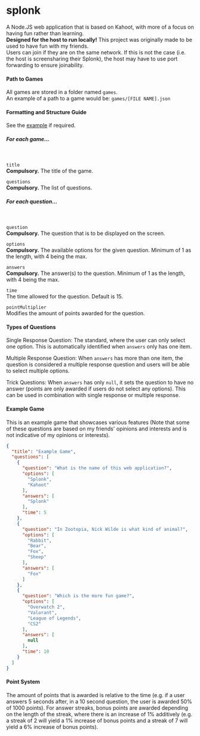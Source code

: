 # splonk

A Node.JS web application that is based on Kahoot, with more of a focus on having fun rather than learning.
<br>
**Designed for the host to run locally!**
This project was originally made to be used to have fun with my friends.
<br>
Users can join if they are on the same network. If this is not the case (i.e. the host is screensharing their Splonk), the host may have to use port forwarding to ensure joinability.

#### Path to Games
All games are stored in a folder named `games`.
<br>
An example of a path to a game would be:
`games/[FILE NAME].json`

#### Formatting and Structure Guide
See the [example](#example) if required.
##### For each game...
<br>

`title`
<br>
**Compulsory.** The title of the game.

`questions`
<br>
**Compulsory.** The list of questions.

##### For each question...
<br>

`question`
<br>
**Compulsory.** The question that is to be displayed on the screen.

`options`
<br>
**Compulsory.** The available options for the given question. Minimum of 1 as the length, with 4 being the max.

`answers`
<br>
**Compulsory.** The answer(s) to the question. Minimum of 1 as the length, with 4 being the max.

`time`
<br>
The time allowed for the question. Default is 15.

`pointMultiplier`
<br>
Modifies the amount of points awarded for the question.

#### Types of Questions
Single Response Question: The standard, where the user can only select one option. This is automatically identified when `answers` only has one item.

Multiple Response Question: When `answers` has more than one item, the question is considered a multiple response question and users will be able to select multiple options.

Trick Questions: When `answers` has only `null`, it sets the question to have no answer (points are only awarded if users do not select any options). This can be used in combination with single response or multiple response.

#### <a name="example"></a>Example Game
This is an example game that showcases various features (Note that some of these questions are based on my friends' opinions and interests and is not indicative of my opinions or interests).

```json
{
  "title": "Example Game",
  "questions": [
    {
      "question": "What is the name of this web application?",
      "options": [
        "Splonk",
        "Kahoot"
      ],
      "answers": [
        "Splonk"
      ],
      "time": 5
    },
    {
      "question": "In Zootopia, Nick Wilde is what kind of animal?",
      "options": [
        "Rabbit",
        "Bear",
        "Fox",
        "Sheep"
      ],
      "answers": [
        "Fox"
      ]
    },
    {
      "question": "Which is the more fun game?",
      "options": [
        "Overwatch 2",
        "Valorant",
        "League of Legends",
        "CS2"
      ],
      "answers": [
        null
      ],
      "time": 10
    }
  ]
}
```

#### Point System
The amount of points that is awarded is relative to the time (e.g. if a user answers 5 seconds after, in a 10 second question, the user is awarded 50% of 1000 points). For answer streaks, bonus points are awarded depending on the length of the streak, where there is an increase of 1% additively (e.g. a streak of 2 will yield a 1% increase of bonus points and a streak of 7 will yield a 6% increase of bonus points).
